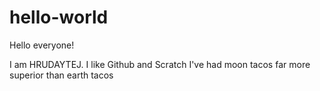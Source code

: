 # hello-world

Hello everyone!

I am HRUDAYTEJ. I like Github and Scratch
I've had moon tacos far more superior than earth tacos 
